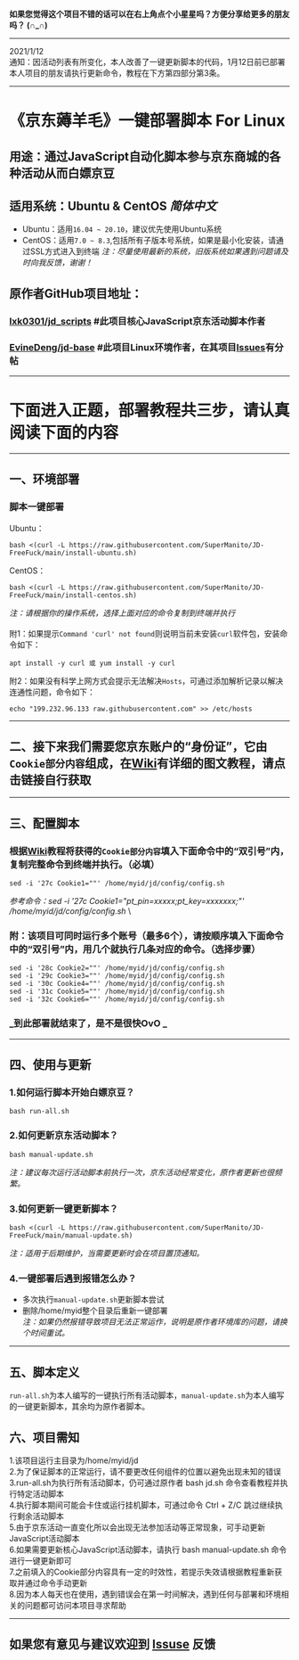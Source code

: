 __如果您觉得这个项目不错的话可以在右上角点个小星星吗？方便分享给更多的朋友吗？ (∩_∩)__

***

2021/1/12\
通知：因活动列表有所变化，本人改善了一键更新脚本的代码，1月12日前已部署本人项目的朋友请执行更新命令，教程在下方第四部分第3条。

***

# 《京东薅羊毛》一键部署脚本 For Linux
## 用途：通过JavaScript自动化脚本参与京东商城的各种活动从而白嫖京豆
## 适用系统：Ubuntu & CentOS _简体中文_
- Ubuntu：适用`16.04 ~ 20.10`，建议优先使用Ubuntu系统
- CentOS：适用`7.0 ~ 8.3`,包括所有子版本号系统，如果是最小化安装，请通过SSL方式进入到终端
_注：尽量使用最新的系统，旧版系统如果遇到问题请及时向我反馈，谢谢！_
## 原作者GitHub项目地址：
### [lxk0301/jd_scripts](https://github.com/lxk0301/jd_scripts)  #此项目核心JavaScript京东活动脚本作者
### [EvineDeng/jd-base](https://github.com/EvineDeng/jd-base)   #此项目Linux环境作者，在其项目[Issues](https://github.com/EvineDeng/jd-base/issues/185)有分帖
    
***

# 下面进入正题，部署教程共三步，请认真阅读下面的内容
    
***

## 一、环境部署
### 脚本一键部署
Ubuntu：

    bash <(curl -L https://raw.githubusercontent.com/SuperManito/JD-FreeFuck/main/install-ubuntu.sh)
CentOS：

    bash <(curl -L https://raw.githubusercontent.com/SuperManito/JD-FreeFuck/main/install-centos.sh)
_注：请根据你的操作系统，选择上面对应的命令复制到终端并执行_\
\
附1：如果提示`Command 'curl' not found`则说明当前未安装`curl`软件包，安装命令如下：

    apt install -y curl 或 yum install -y curl
附2：如果没有科学上网方式会提示无法解决`Hosts`，可通过添加解析记录以解决连通性问题，命令如下：

    echo "199.232.96.133 raw.githubusercontent.com" >> /etc/hosts
    
***

## 二、接下来我们需要您京东账户的“身份证”，它由`Cookie部分内容`组成，在[Wiki](https://github.com/SuperManito/JD-FreeFuck/wiki/GetCookies)有详细的图文教程，请点击链接自行获取

***

## 三、配置脚本
### 根据[Wiki](https://github.com/SuperManito/JD-FreeFuck/wiki/GetCookies)教程将获得的`Cookie部分内容`填入下面命令中的“双引号”内，复制完整命令到终端并执行。（必填）
    sed -i '27c Cookie1=""' /home/myid/jd/config/config.sh
_参考命令：sed -i '27c Cookie1="pt_pin=xxxxx;pt_key=xxxxxxx;"' /home/myid/jd/config/config.sh_
\
### 附：该项目可同时运行多个账号（最多6个），请按顺序填入下面命令中的“双引号”内，用几个就执行几条对应的命令。（选择步骤）

    sed -i '28c Cookie2=""' /home/myid/jd/config/config.sh
    sed -i '29c Cookie3=""' /home/myid/jd/config/config.sh
    sed -i '30c Cookie4=""' /home/myid/jd/config/config.sh
    sed -i '31c Cookie5=""' /home/myid/jd/config/config.sh
    sed -i '32c Cookie6=""' /home/myid/jd/config/config.sh

### _到此部署就结束了，是不是很快OvO _

***

## 四、使用与更新
### 1.如何运行脚本开始白嫖京豆？
    bash run-all.sh
### 2.如何更新京东活动脚本？
    bash manual-update.sh
_注：建议每次运行活动脚本前执行一次，京东活动经常变化，原作者更新也很频繁。_
### 3.如何更新一键更新脚本？
    bash <(curl -L https://raw.githubusercontent.com/SuperManito/JD-FreeFuck/main/manual-update.sh)
_注：适用于后期维护，当需要更新时会在项目置顶通知。_
### 4.一键部署后遇到报错怎么办？
- 多次执行`manual-update.sh`更新脚本尝试
- 删除/home/myid整个目录后重新一键部署\
_注：如果仍然报错导致项目无法正常运作，说明是原作者环境库的问题，请换个时间重试。_
    
***

## 五、脚本定义
`run-all.sh`为本人编写的一键执行所有活动脚本，`manual-update.sh`为本人编写的一键更新脚本，其余均为原作者脚本。
## 六、项目需知
1.该项目运行主目录为/home/myid/jd\
2.为了保证脚本的正常运行，请不要更改任何组件的位置以避免出现未知的错误\
3.run-all.sh为执行所有活动脚本，仍可通过原作者 bash jd.sh 命令查看教程并执行特定活动脚本\
4.执行脚本期间可能会卡住或运行挂机脚本，可通过命令 Ctrl + Z/C 跳过继续执行剩余活动脚本\
5.由于京东活动一直变化所以会出现无法参加活动等正常现象，可手动更新JavaScript活动脚本\
6.如果需要更新核心JavaScript活动脚本，请执行 bash manual-update.sh 命令进行一键更新即可\
7.之前填入的Cookie部分内容具有一定的时效性，若提示失效请根据教程重新获取并通过命令手动更新\
8.因为本人每天也在使用，遇到错误会在第一时间解决，遇到任何与部署和环境相关的问题都可访问本项目寻求帮助
    
***

## 如果您有意见与建议欢迎到 [Issuse](https://github.com/SuperManito/JD-FreeFuck/issues) 反馈
